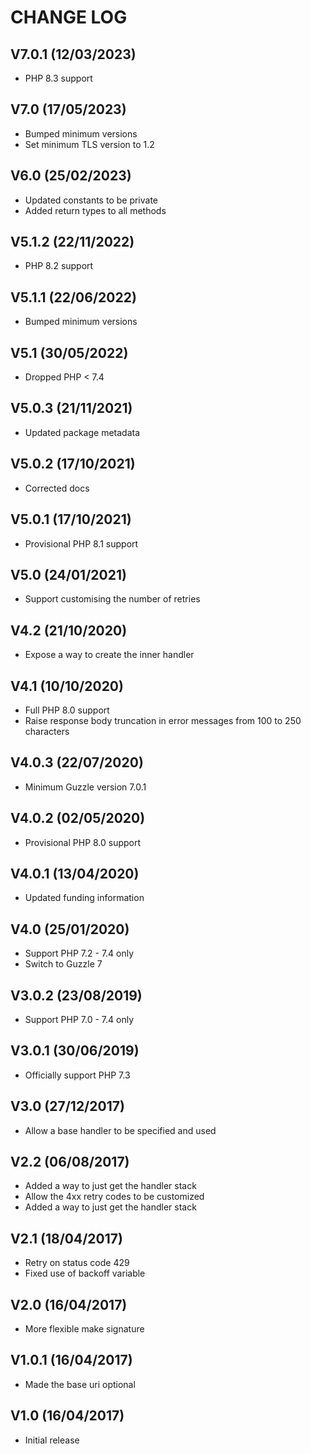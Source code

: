 CHANGE LOG
==========


## V7.0.1 (12/03/2023)

* PHP 8.3 support


## V7.0 (17/05/2023)

* Bumped minimum versions
* Set minimum TLS version to 1.2


## V6.0 (25/02/2023)

* Updated constants to be private
* Added return types to all methods


## V5.1.2 (22/11/2022)

* PHP 8.2 support


## V5.1.1 (22/06/2022)

* Bumped minimum versions


## V5.1 (30/05/2022)

* Dropped PHP < 7.4


## V5.0.3 (21/11/2021)

* Updated package metadata


## V5.0.2 (17/10/2021)

* Corrected docs


## V5.0.1 (17/10/2021)

* Provisional PHP 8.1 support


## V5.0 (24/01/2021)

* Support customising the number of retries


## V4.2 (21/10/2020)

* Expose a way to create the inner handler


## V4.1 (10/10/2020)

* Full PHP 8.0 support
* Raise response body truncation in error messages from 100 to 250 characters


## V4.0.3 (22/07/2020)

* Minimum Guzzle version 7.0.1


## V4.0.2 (02/05/2020)

* Provisional PHP 8.0 support


## V4.0.1 (13/04/2020)

* Updated funding information


## V4.0 (25/01/2020)

* Support PHP 7.2 - 7.4 only
* Switch to Guzzle 7


## V3.0.2 (23/08/2019)

* Support PHP 7.0 - 7.4 only


## V3.0.1 (30/06/2019)

* Officially support PHP 7.3


## V3.0 (27/12/2017)

* Allow a base handler to be specified and used


## V2.2 (06/08/2017)

* Added a way to just get the handler stack
* Allow the 4xx retry codes to be customized
* Added a way to just get the handler stack


## V2.1 (18/04/2017)

* Retry on status code 429
* Fixed use of backoff variable


## V2.0 (16/04/2017)

* More flexible make signature


## V1.0.1 (16/04/2017)

* Made the base uri optional


## V1.0 (16/04/2017)

* Initial release
